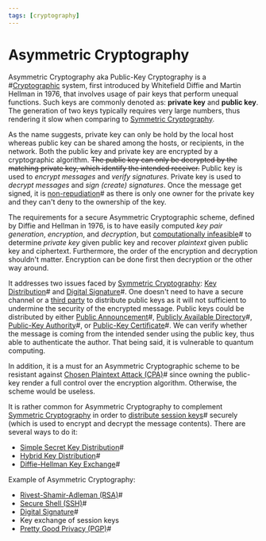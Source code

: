 ```yaml
---
tags: [cryptography]
---
```


# Asymmetric Cryptography

Asymmetric Cryptography aka Public-Key Cryptography is a
#[Cryptographic](202209281121.md) system, first introduced by Whitefield Diffie
and Martin Hellman in 1976, that involves usage of pair keys that perform
unequal functions. Such keys are commonly denoted as: **private key** and
**public key**. The generation of two keys typically requires very large
numbers, thus rendering it slow when comparing to [Symmetric Cryptography](202209012153.md).

As the name suggests, private key can only be hold by the local host whereas
public key can be shared among the hosts, or recipients, in the network. Both
the public key and private key are encrypted by a cryptographic algorithm. ~~The
public key can only be decrypted by the matching private key, which identify the
intended receiver.~~ Public key is used to *encrypt messages* and *verify
signatures*. Private key is used to *decrypt messages* and *sign (create)
signatures*. Once the message get signed, it is
[non-repudiation](202210022159.md)# as there is only one owner for the private
key and they can't deny to the ownership of the key.

The requirements for a secure Asymmetric Cryptographic scheme, defined by Diffie
and Hellman in 1976, is to have easily computed *key pair generation*,
*encryption*, and *decryption*, but [computationally infeasible](202209281245.md)#
to determine *private key* given public key and recover *plaintext* given public
key and ciphertext. Furthermore, the order of the encryption and decryption
shouldn't matter. Encryption can be done first then decryption or the other way
around.

It addresses two issues faced by [Symmetric Cryptography](202209012153.md):
[Key Distribution](202210062203.md)# and [Digital Signature](202210040909.md)#.
One doesn't need to have a secure channel or a [third party](202210062220.md) to
distribute public keys as it will not sufficient to undermine the security of
the encrypted message. Public keys could be distributed by either
[Public Announcement](202210122221.md)#, [Publicly Available Directory](202210122225.md)#,
[Public-Key Authority](202210122229.md)#, or [Public-Key Certificate](202210122233.md)#.
We can verify whether the message is coming from the intended sender using the
public key, thus able to authenticate the author. That being said, it is
vulnerable to quantum computing.

In addition, it is a must for an Asymmetric Cryptographic scheme to be resistant
against [Chosen Plaintext Attack (CPA)](202209281257.md)# since owning the
public-key render a full control over the encryption algorithm. Otherwise, the
scheme would be useless.

It is rather common for Asymmetric Cryptography to complement
[Symmetric Cryptography](202209012153.md) in order to
[distribute session keys](202210062203.md)# securely (which is used to encrypt
and decrypt the message contents). There are several ways to do it:
- [Simple Secret Key Distribution](202210131013.md)#
- [Hybrid Key Distribution](202210131021.md)#
- [Diffie-Hellman Key Exchange](202209012218.md)#

Example of Asymmetric Cryptography:
- [Rivest-Shamir-Adleman (RSA)](202210122110.md)#
- [Secure Shell (SSH)](202205191908.md)#
- [Digital Signature](202210040909.md)#
- Key exchange of session keys
- [Pretty Good Privacy (PGP)](202210312227.md)#
